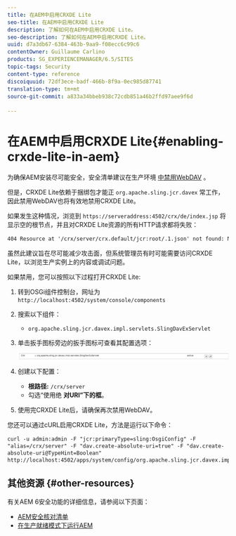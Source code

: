 ```yaml
---
title: 在AEM中启用CRXDE Lite
seo-title: 在AEM中启用CRXDE Lite
description: 了解如何在AEM中启用CRXDE Lite。
seo-description: 了解如何在AEM中启用CRXDE Lite。
uuid: d7a3db67-6384-463b-9aa9-f08ecc6c99c6
contentOwner: Guillaume Carlino
products: SG_EXPERIENCEMANAGER/6.5/SITES
topic-tags: Security
content-type: reference
discoiquuid: 72df3ece-badf-466b-8f9a-0ec985d87741
translation-type: tm+mt
source-git-commit: a833a34bbeb938c72cdb851a46b2ffd97aee9f6d

---
```



# 在AEM中启用CRXDE Lite{#enabling-crxde-lite-in-aem}

为确保AEM安装尽可能安全，安全清单建议在生产环境 [中禁用WebDAV](/help/sites-administering/security-checklist.md#disable-webdav) 。

但是，CRXDE Lite依赖于捆绑包才能正 `org.apache.sling.jcr.davex` 常工作，因此禁用WebDAV也将有效地禁用CRXDE Lite。

如果发生这种情况，浏览到 `https://serveraddress:4502/crx/de/index.jsp` 将显示空的根节点，并且对CRXDE Lite资源的所有HTTP请求都将失败：

```xml
404 Resource at '/crx/server/crx.default/jcr:root/.1.json' not found: No resource found
```

虽然此建议旨在尽可能减少攻击面，但系统管理员有时可能需要访问CRXDE Lite，以浏览生产实例上的内容或调试问题。

如果禁用，您可以按照以下过程打开CRXDE Lite:

1. 转到OSGi组件控制台，网址为 `http://localhost:4502/system/console/components`
1. 搜索以下组件：

   * `org.apache.sling.jcr.davex.impl.servlets.SlingDavExServlet`

1. 单击扳手图标旁边的扳手图标可查看其配置选项：

   ![chlimage_1-80](assets/chlimage_1-80a.png)

1. 创建以下配置：

   * **根路径:** `/crx/server`
   * 勾选“使用绝 **对URI”下的框**。

1. 使用完CRXDE Lite后，请确保再次禁用WebDAV。

您还可以通过cURL启用CRXDE Lite，方法是运行以下命令：

```shell
curl -u admin:admin -F "jcr:primaryType=sling:OsgiConfig" -F "alias=/crx/server" -F "dav.create-absolute-uri=true" -F "dav.create-absolute-uri@TypeHint=Boolean" http://localhost:4502/apps/system/config/org.apache.sling.jcr.davex.impl.servlets.SlingDavExServlet
```

## 其他资源 {#other-resources}

有关AEM 6安全功能的详细信息，请参阅以下页面：

* [AEM安全核对清单](/help/sites-administering/security-checklist.md)
* [在生产就绪模式下运行AEM](/help/sites-administering/production-ready.md)

